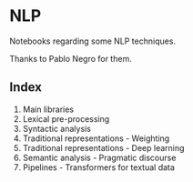 # NLP

Notebooks regarding some NLP techniques.

Thanks to Pablo Negro for them.

## Index

1. Main libraries
2. Lexical pre-processing
3. Syntactic analysis
4. Traditional representations - Weighting
5. Traditional representations - Deep learning
6. Semantic analysis - Pragmatic discourse
7. Pipelines - Transformers for textual data